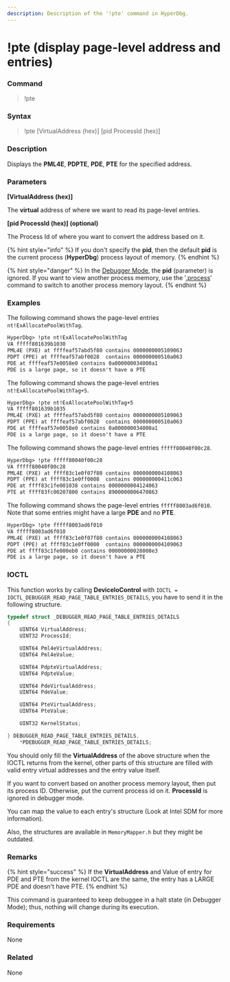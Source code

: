 ```yaml
---
description: Description of the '!pte' command in HyperDbg.
---
```


# !pte (display page-level address and entries)

### Command

> !pte

### Syntax

> !pte \[VirtualAddress (hex)] \[pid ProcessId (hex)]

### Description

Displays the **PML4E**, **PDPTE**, **PDE**, **PTE** for the specified address.

### Parameters

**\[VirtualAddress (hex)]**

The **virtual** address of where we want to read its page-level entries.

**\[pid ProcessId (hex)] (optional)**

The Process Id of where you want to convert the address based on it.

{% hint style="info" %}
If you don't specify the **pid**, then the default **pid** is the current process (**HyperDbg**) process layout of memory.
{% endhint %}

{% hint style="danger" %}
In the [Debugger Mode](https://docs.hyperdbg.org/using-hyperdbg/prerequisites/operation-modes#debugger-mode), the **pid** (parameter) is ignored. If you want to view another process memory, use the '[.process](https://docs.hyperdbg.org/commands/meta-commands/.process)' command to switch to another process memory layout.
{% endhint %}

### Examples

The following command shows the page-level entries `nt!ExAllocatePoolWithTag`.

```diff
HyperDbg> !pte nt!ExAllocatePoolWithTag
VA fffff801639b1030
PML4E (PXE) at ffffeaf57abd5f80 contains 0000000005109063
PDPT (PPE) at ffffeaf57abf0028  contains 000000000510a063
PDE at ffffeaf57e0058e0 contains 0a000000034000a1
PDE is a large page, so it doesn't have a PTE
```

The following command shows the page-level entries `nt!ExAllocatePoolWithTag+5`.

```diff
HyperDbg> !pte nt!ExAllocatePoolWithTag+5
VA fffff801639b1035
PML4E (PXE) at ffffeaf57abd5f80 contains 0000000005109063
PDPT (PPE) at ffffeaf57abf0028  contains 000000000510a063
PDE at ffffeaf57e0058e0 contains 0a000000034000a1
PDE is a large page, so it doesn't have a PTE
```

The following command shows the page-level entries `fffff80040f00c28`.

```diff
HyperDbg> !pte fffff80040f00c28
VA fffff80040f00c28
PML4E (PXE) at ffff83c1e0f07f80 contains 0000000004108063
PDPT (PPE) at ffff83c1e0ff0008  contains 000000000411c063
PDE at ffff83c1fe001038 contains 0000000004124063
PTE at ffff83fc00207800 contains 8900000006470863
```

The following command shows the page-level entries `fffff8003ad6f010`. Note that some entries might have a large **PDE** and no **PTE**.

```diff
HyperDbg> !pte fffff8003ad6f010
VA fffff8003ad6f010
PML4E (PXE) at ffff83c1e0f07f80 contains 0000000004108063
PDPT (PPE) at ffff83c1e0ff0000  contains 0000000004109063
PDE at ffff83c1fe000eb0 contains 00000000028008e3
PDE is a large page, so it doesn't have a PTE
```

### IOCTL

This function works by calling **DeviceIoControl** with `IOCTL = IOCTL_DEBUGGER_READ_PAGE_TABLE_ENTRIES_DETAILS`, you have to send it in the following structure.

```c
typedef struct _DEBUGGER_READ_PAGE_TABLE_ENTRIES_DETAILS
{
    UINT64 VirtualAddress;
    UINT32 ProcessId;

    UINT64 Pml4eVirtualAddress;
    UINT64 Pml4eValue;

    UINT64 PdpteVirtualAddress;
    UINT64 PdpteValue;

    UINT64 PdeVirtualAddress;
    UINT64 PdeValue;

    UINT64 PteVirtualAddress;
    UINT64 PteValue;

    UINT32 KernelStatus;

} DEBUGGER_READ_PAGE_TABLE_ENTRIES_DETAILS,
    *PDEBUGGER_READ_PAGE_TABLE_ENTRIES_DETAILS;
```

You should only fill the **VirtualAddress** of the above structure when the IOCTL returns from the kernel, other parts of this structure are filled with valid entry virtual addresses and the entry value itself.

If you want to convert based on another process memory layout, then put its process ID. Otherwise, put the current process id on it. **ProcessId** is ignored in debugger mode.

You can map the value to each entry's structure (Look at Intel SDM for more information).

Also, the structures are available in `MemoryMapper.h` but they might be outdated.

### Remarks

{% hint style="success" %}
If the **VirtualAddress** and Value of entry for PDE and PTE from the kernel IOCTL are the same, the entry has a LARGE PDE and doesn't have PTE.
{% endhint %}

This command is guaranteed to keep debuggee in a halt state (in Debugger Mode); thus, nothing will change during its execution.

### Requirements

None

### Related

None
